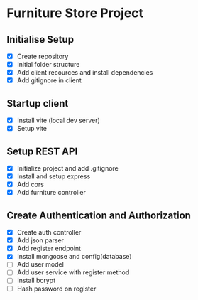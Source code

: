 # Furniture Store Project

## Initialise Setup
 - [X] Create repository
 - [X] Initial folder structure
 - [X] Add client recources and install dependencies
 - [X] Add gitignore in client

## Startup client
 - [X] Install vite (local dev server)
 - [X] Setup vite

## Setup REST API
 - [X] Initialize project and add .gitignore
 - [X] Install and setup express
 - [X] Add cors
 - [X] Add furniture controller

## Create Authentication and Authorization
 - [X] Create auth controller
 - [X] Add json parser
 - [X] Add register endpoint
 - [X] Install mongoose and config(database)
 - [ ] Add user model
 - [ ] Add user service with register method
 - [ ] Install bcrypt
 - [ ] Hash password on register
